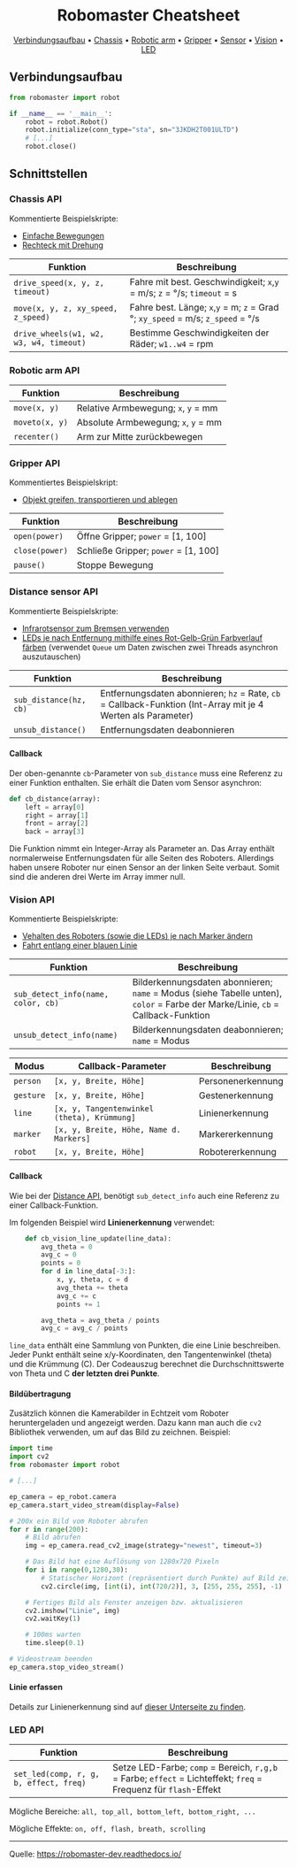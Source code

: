 <h1 align="center">
  Robomaster Cheatsheet
  <br>
</h1>
<p align="center">
  <a href="#verbindungsaufbau">Verbindungsaufbau</a> •
  <a href="#chassis-api">Chassis</a> •
  <a href="#robotic-arm-api">Robotic arm</a> •
  <a href="#gripper-api">Gripper</a> •
  <a href="#distance-sensor-api">Sensor</a> •
  <a href="#vision-api">Vision</a> •
  <a href="#led-api">LED</a>
</p>


## Verbindungsaufbau

```python
from robomaster import robot

if __name__ == '__main__':
    robot = robot.Robot()
    robot.initialize(conn_type="sta", sn="3JKDH2T001ULTD")
	# [...]
    robot.close()
```

## Schnittstellen

### Chassis API

Kommentierte Beispielskripte:
* [Einfache Bewegungen](chassis/chassis.py)
* [Rechteck mit Drehung](chassis/rechteck.py)

| Funktion | Beschreibung |
| ------------------------------------------------------------ | ---- |
| `drive_speed(x, y, z, timeout)` | Fahre mit best. Geschwindigkeit; `x`,`y` = m/s; `z` = °/s; `timeout` = s |
| `move(x, y, z, xy_speed, z_speed)` | Fahre best. Länge;  `x`,`y` = m; `z` = Grad °; `xy_speed` = m/s; `z_speed` = °/s |
| `drive_wheels(w1, w2, w3, w4, timeout)` | Bestimme Geschwindigkeiten der Räder; `w1..w4` = rpm |

### Robotic arm API

| Funktion       | Beschreibung                        |
| -------------- | ----------------------------------- |
| `move(x, y)`   | Relative Armbewegung; `x`, `y` = mm |
| `moveto(x, y)` | Absolute Armbewegung; `x`, `y` = mm |
| `recenter()`   | Arm zur Mitte zurückbewegen         |

### Gripper API

Kommentiertes Beispielskript:
* [Objekt greifen, transportieren und ablegen](gripper/gripper.py)

| Funktion       | Beschreibung                         |
| -------------- | ------------------------------------ |
| `open(power)`  | Öffne Gripper; `power` = [1, 100]    |
| `close(power)` | Schließe Gripper; `power` = [1, 100] |
| `pause()`      | Stoppe Bewegung                      |


### Distance sensor API

Kommentierte Beispielskripte:
* [Infrarotsensor zum Bremsen verwenden](sensor/sensor-drive.py)
* [LEDs je nach Entfernung mithilfe eines Rot-Gelb-Grün Farbverlauf färben](sensor/sensor-led.py) (verwendet `Queue` um Daten zwischen zwei Threads asynchron auszutauschen)


| Funktion       | Beschreibung                         |
| -------------- | ------------------------------------ |
| `sub_distance(hz, cb)`  | Entfernungsdaten abonnieren; `hz` = Rate, `cb` = Callback-Funktion (Int-Array mit je 4 Werten als Parameter) |
| `unsub_distance()` | Entfernungsdaten deabonnieren|

#### Callback

Der oben-genannte `cb`-Parameter von `sub_distance` muss eine Referenz zu einer Funktion enthalten. Sie erhält die Daten vom Sensor asynchron:
```python
def cb_distance(array):
    left = array[0]
    right = array[1]
    front = array[2]
    back = array[3]
```
Die Funktion nimmt ein Integer-Array als Parameter an. Das Array enthält normalerweise Entfernungsdaten für alle Seiten des Roboters. Allerdings haben unsere Roboter nur einen Sensor an der linken Seite verbaut. Somit sind die anderen drei Werte im Array immer null.


### Vision API

Kommentierte Beispielskripte:
* [Vehalten des Roboters (sowie die LEDs) je nach Marker ändern](vision/camera-marker.py)
* [Fahrt entlang einer blauen Linie](vision/follow-line)

| Funktion       | Beschreibung                         |
| -------------- | ------------------------------------ |
| `sub_detect_info(name, color, cb)`  | Bilderkennungsdaten abonnieren; `name` = Modus (siehe Tabelle unten), `color` = Farbe der Marke/Linie, `cb` = Callback-Funktion |
| `unsub_detect_info(name)` | Bilderkennungsdaten deabonnieren; `name` = Modus  |

| Modus       | Callback-Parameter | Beschreibung                         |
| -------------- | -------------- | ------------------------------------ |
| `person`  | `[x, y, Breite, Höhe]` | Personenerkennung |
| `gesture` | `[x, y, Breite, Höhe]` | Gestenerkennung |
| `line`    | `[x, y, Tangentenwinkel (theta), Krümmung]` | Linienerkennung |
| `marker`  | `[x, y, Breite, Höhe, Name d. Markers]` | Markererkennung |
| `robot`  | `[x, y, Breite, Höhe]` | Robotererkennung |

#### Callback
Wie bei der [Distance API](#distance-sensor-api), benötigt `sub_detect_info` auch eine Referenz zu einer Callback-Funktion.

Im folgenden Beispiel wird **Linienerkennung** verwendet:

```python
    def cb_vision_line_update(line_data):
        avg_theta = 0
        avg_c = 0
        points = 0
        for d in line_data[-3:]:
            x, y, theta, c = d
            avg_theta += theta
            avg_c += c
            points += 1

        avg_theta = avg_theta / points
        avg_c = avg_c / points
```
`line_data` enthält eine Sammlung von Punkten, die eine Linie beschreiben. Jeder Punkt enthält seine x/y-Koordinaten, den Tangentenwinkel (theta) und die Krümmung (C). Der Codeauszug berechnet die Durchschnittswerte von Theta und C **der letzten drei Punkte**.


#### Bildübertragung

Zusätzlich können die Kamerabilder in Echtzeit vom Roboter heruntergeladen und angezeigt werden. Dazu kann man auch die `cv2` Bibliothek verwenden, um auf das Bild zu zeichnen. Beispiel:
```python
import time
import cv2
from robomaster import robot

# [...]

ep_camera = ep_robot.camera
ep_camera.start_video_stream(display=False)

# 200x ein Bild vom Roboter abrufen
for r in range(200):
    # Bild abrufen
    img = ep_camera.read_cv2_image(strategy="newest", timeout=3)

    # Das Bild hat eine Auflösung von 1280x720 Pixeln
    for i in range(0,1280,30):
        # Statischer Horizont (repräsentiert durch Punkte) auf Bild zeichnen
        cv2.circle(img, [int(i), int(720/2)], 3, [255, 255, 255], -1)

    # Fertiges Bild als Fenster anzeigen bzw. aktualisieren
    cv2.imshow("Linie", img)
    cv2.waitKey(1)

    # 100ms warten
    time.sleep(0.1)

# Videostream beenden
ep_camera.stop_video_stream()
```
#### Linie erfassen

Details zur Linienerkennung sind auf [dieser Unterseite zu finden](vision/follow-line).


### LED API

| Funktion       | Beschreibung                         |
| -------------- | ------------------------------------ |
| `set_led(comp, r, g, b, effect, freq)` | Setze LED-Farbe; `comp` = Bereich, `r,g,b` = Farbe; `effect` = Lichteffekt; `freq` = Frequenz für `flash`-Effekt |

Mögliche Bereiche: `all, top_all, bottom_left, bottom_right, ...`

Mögliche Effekte: `on, off, flash, breath, scrolling`
_________

Quelle: <https://robomaster-dev.readthedocs.io/>
